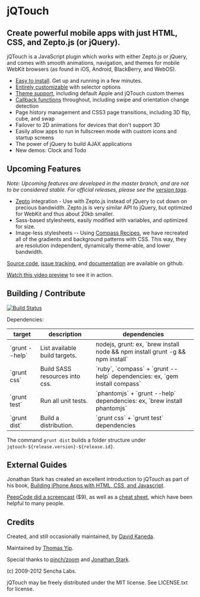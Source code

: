 jQTouch
=======

Create powerful mobile apps with just HTML, CSS, and Zepto.js (or jQuery).
--------------------------------------------------------------------------

jQTouch is a JavaScript plugin which works with either Zepto.js or jQuery, and comes with smooth animations, navigation, and themes for mobile WebKit browsers (as found in iOS, Android, BlackBerry, and WebOS).

- [Easy to install](https://github.com/senchalabs/jQTouch/wiki/Getting-Started). Get up and running in a few minutes.
- [Entirely customizable](https://github.com/senchalabs/jQTouch/wiki/Initialization-Options) with selector options
- [Theme support](https://github.com/senchalabs/jQTouch/wiki/Theming), including default Apple and jQTouch custom themes
- [Callback functions](https://github.com/senchalabs/jQTouch/wiki/Callback-Events) throughout, including swipe and orientation change detection
- Page history management and CSS3 page transitions, including 3D flip, cube, and swap
- Failover to 2D animations for devices that don't support 3D
- Easily allow apps to run in fullscreen mode with custom icons and startup screens
- The power of jQuery to build AJAX applications
- New demos: Clock and Todo

## Upcoming Features
*Note: Upcoming features are developed in the master branch, and are not to be considered stable. For official releases, please see the [version tags](https://github.com/senchalabs/jQTouch/tags).*

- [Zepto](https://github.com/madrobby/zepto) integration - Use with Zepto.js instead of jQuery to cut down on precious bandwidth. Zepto.js is very similar API to jQuery, but optimized for WebKit and thus about 20kb smaller.
- Sass-based stylesheets, easily modified with variables, and optimized for size.
- Image-less stylesheets -- Using [Compass Recipes](https://github.com/senchalabs/compass-recipes), we have recreated all of the gradients and background patterns with CSS. This way, they are resolution independent, dynamically theme-able, and lower bandwidth.

[Source code](http://github.com/senchalabs/jQTouch/archives/master), [issue tracking](http://github.com/senchalabs/jQTouch/issues), and [documentation](http://wiki.github.com/senchalabs/jQTouch/) are available on github.

[Watch this video preview](http://www.jqtouch.com/) to see it in action.

## Building / Contribute
[![Build Status](https://api.travis-ci.org/senchalabs/jQTouch.png)](http://travis-ci.org/senchalabs/jQTouch)

Dependencies:
<table>
<thead>
  <tr><th>target</th><th>description</th><th>dependencies</th></tr>
</thead>
<tbody>
  <tr><td>`grunt --help`</td><td>List available build targets.</td><td>nodejs, grunt: ex, `brew install node && npm install grunt -g && npm install`</td></tr>
  <tr><td>`grunt css`</td><td>Build SASS resources into css.</td><td>`ruby`, `compass` + `grunt --help` dependencies: ex, `gem install compass`</td></tr>
  <tr><td>`grunt test`</td><td>Run all unit tests.</td><td>`phantomjs` + `grunt --help` dependencies: ex, `brew install phantomjs`</td></tr>
  <tr><td>`grunt dist`</td><td>Build a distribution.</td><td>`grunt css` + `grunt test` dependencies</td></tr>
</tbody>
</table>

The command `grunt dist` builds a folder structure under `jqtouch-${release.version}-${release.id}`.

External Guides
---------------

Jonathan Stark has created an excellent introduction to jQTouch as part of his book, [Building iPhone Apps with HTML, CSS, and Javascript](http://ofps.oreilly.com/titles/9780596805784/chapAnimation.html).

[PeepCode did a screencast](http://peepcode.com/products/jqtouch) ($9), as well as a [cheat sheet](http://blog.peepcode.com/tutorials/2009/jqtouch-cheat-sheet), which have been helpful to many people.

Credits
-------

Created, and still occasionally maintained, by [David Kaneda](http://www.davidkaneda.com).

Maintained by [Thomas Yip](https://github.com/thomasyip).

Special thanks to [pinch/zoom](http://www.pinchzoom.com/) and [Jonathan Stark](http://jonathanstark.com/).

(c) 2009-2012 Sencha Labs.

jQTouch may be freely distributed under the MIT license.
See LICENSE.txt for license.
